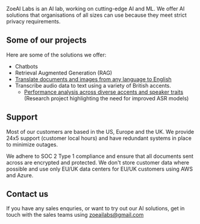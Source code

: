 ZoeAI Labs is an AI lab, working on cutting-edge AI and ML. We offer AI solutions that organisations of all sizes can use because they meet strict privacy requirements.

## Some of our projects
Here are some of the solutions we offer:
- Chatbots
- Retrieval Augmented Generation (RAG)
- [Translate documents and images from any language to English](https://certify.streamlit.app)
- Transcribe audio data to text using a variety of British accents.
  * [Performance analysis across diverse accents and speaker traits](https://watermark.silverchair.com/025206_1_10.0024876.pdf?token=AQECAHi208BE49Ooan9kkhW_Ercy7Dm3ZL_9Cf3qfKAc485ysgAACBIwgggOBgkqhkiG9w0BBwagggf_MIIH-wIBADCCB_QGCSqGSIb3DQEHATAeBglghkgBZQMEAS4wEQQMaOZflr7VxqmHz9VeAgEQgIIHxYoWzwF749oPVkFY5JouuAp5OccWudsJ-_DPRW8QnD5hRIMLdihqoQxrmfcoqvNm0y697mgSD6DJINlX6WVnqj8ondlo6U3-pKdu_TZUgBz57DK9CBHwP5miCWzA7jN6-KGexNBafbakU3_RdzN5gWSYRcHju9FnpBhv1Y0Ak7f_kGVoixlIT9xsiP2-cEJ3qLgb7R91G0__-O8jAMLu2qWM77a3EupVn4gaKffshbB5Xrs3mk2FFeIhHm8M32c_8gEPax5lilYWisAclZVzzjB6xRIG9lh90I84Q7N4QBKBBS1mb11N7TwX3DJAP7-1D9vjg9bmtZI7H-VKFClyVt5Z1V4YgGNIflfkUkKuQGaUHnebtFChzNwPhVnRLRK7SntY7VQeznr85yN7zDbnfpa9xGrCmRzAG8nfonY8xXWUPeM3-8FdPIGpTZ01BWJoI0FBtDKwbeh4T8cdCIjMw9UOR5bJa2b9zIRW_iQveEzm6-YwkTiYnzYWqDbQgVyaBmEnKDiLsnoJRzkGBrJa9niprpB2Sgfc7B3GRgx5el_K844lK4_QH4bwer_ISfzeh9E0XtgUCKwJBBH7h0Vw1dilXU3L66VLfXB9PBY5Go7rIgIaw9jsIRNRRuH9rqmXtZy3vzxmvPDfKEf2vwjiQXEL4_CEADCpMqbzWszJrObn_Cc4vBdT-TGKjrVBNzaVX0lYH5tFDA6yuSgWFkONIQ6QtEbroPYUMxjaKsR1e3pEDInfWUwHNgIE7EFMAO7x2-NTbEJN2kmvwKzzsILllrvqNqkbI_TMmQwCFuK5--ndgeyddZ1hTojFbJb4x60i6TfjWX1iOyyupNAhWfiHMd_1B63LUqGXSpLrzRWVKDGm0ArBzjl6ZnuTkXzdPmcxDOWVz3xxSuW5jPUx8YLYhnIiKGwM4uxAM-3YO5NOvjLbLU3OY-8p1on772zwvlZ0AwBVrXTqh4gcwNpQwNUpO4GKpBYrVW6Tvs7oWFQH_bRqloGCARa2_my2IOn0DRZz42NWWyPmvn_jUXCQzbt3o2Nw3YXuQtkfK_FxGkeTG8rMfoiTYfzKFjaaNDtIbNAGnXYZhLUsOUTbRA36gTbtJYnY82ERX_beTPUT2_5u1HYoYx33sevP9IeQQSGFZJP_nuKhOsOUTe_ZelNvK-mDk169pMd0qOuOC59lGhF-D2i4Y_kF4VPoj_04NMpCfhm9p8t_lI8le9zwvhvQQc5sAgThm3NBrRm1CfxKnH6qnZeKBf623OX4pfQ8oU7T5ytfe3CGKw3Q_fGwSMHgEsvmS-ocv9rnoypbKHCwqUl5sKRY6wSTBl7zBV0eaXSe2o9hZqouhuV_lKhCJMZQ2W8S7ZDLHnNHyd8Tol0GBZMW5CN7s7sJ-R9o_G49seelJpXikz4uCd8TGuemFL5yy7BdNJjFEkgjt-a7JXZnWl7Rd3IpNvzcz0jyNq4jXcFKh1J1jL7mSdG-HHMRbtLLvIM8Y_XPrY9zVRoBdXVmvu_iPlf1zIHdcfV_ftCBzUlBnu_47C0KLIVqoT_1UdRJnFXfBLro8FabSMPTAhbDK2Iz3fcdy7CjqKzropFl4aF7nqRzwKk1TB_naefwXowxyT5au4rcyqKn9hmkS5zDvHRH59OBSa6ieA7H819az0Ee7VLWcoHVWDGJmcLnprehFaPFxQug_EJYQBb9nLD_Bcqw0u-9AwZ-77-HHr6hcGmYO5GSCLPMXkIwAV6P5HyXWvMCP0tg2dwf1LqR603sYhcb72i8z4kWO2XktVqMA0chWuWmLkIDgCVjG-5-FfmOF56ukUUNGKGejYHUEGVcc5kl4Pg2yPzLqT4EORF7_Ps6M677owJjjBsH2v7k3oTWr1OQPmFbJonoTw3vn6bH3hXy5BSX2QQFwRG9v3LgFHCSWnqPRiRcwZoX-FWFW-ZTYTCOnre479c5adApLZmWBqsH9VbI0WaM7ONhKjzFyjLAYFLD5TMToGALPZk5JU1-idW53OBFC71MOatKP97ladhw0ka-cqQ5ox4HqzE7gTitwpV5QepYZVWd3CEWlcrW0okw3DWoiJkVPEMcr7Uk57FYNapn4YnIkJVI6WiEdC57Nzn6PuNWQz50SG5IXACXTXyYC_XiL2xU5tue0_GY-X17yBHW9_zO-p5NWKKD5gGzOMBbJMylyyKOd1sGkMHfH8sGnMYji21NA5ClTH8_IwDMqczlbqynLJfyJ17A9omIH40W8Nz_HBLMDWZ3IOxrqO0eJFjUTN0ChbEzdorl_IXDgkrVvzYoTRkRnfTxIFXnEb3JNKo2DT30pRKk57kodONdVMHw4T6EGvhE1S0Tvrd4fPXSG1P7YNxyuIOHzhqlZ-pP1ihbaqbEo4cJPXcxIdLka89bQwexCvN_Ppk76MipKAlo45NIOVvH0QB2TJbBxp2k6VXcYxNrj2Qu2oi2EvCXDjH3E95ND7HGMfptZtq9UgLRxwpeLj8-QWFfcWBMduQj4ye3AfDi5VQ-sg3ujc5PMaTXzQq0lZeQzC4LUx_iCeCus6unTFso2iVFwZsgOyAQzn8QtGKqI5EJrlXyfozZetDGP20EZGyeXCC4F08CdAVsf92_lKJ5Cc2whmbCVhoM4YdcUFiNXCSp_AbYfZK7uj4ARoM26Q) (Research project highlighting the need for improved ASR models)
    
## Support
Most of our customers are based in the US, Europe and the UK. We provide 24x5 support (customer local hours) and have redundant systems in place to minimize outages.

We adhere to SOC 2 Type 1 compliance and ensure that all documents sent across are encrypted and protected. We don't store customer data where possible and use only EU/UK data centers for EU/UK customers using AWS and Azure.

## Contact us
If you have any sales enquries, or want to try out our AI solutions, get in touch with the sales teams using zoeailabs@gmail.com

